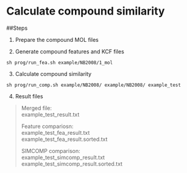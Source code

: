Calculate compound similarity 
=============================

##Steps

1. Prepare the compound MOL files

2. Generate compound features and KCF files
  ```
  sh prog/run_fea.sh example/NB2008/1_mol
  ```

3. Calculate compound similarity
  ```
  sh prog/run_comp.sh example/NB2008/ example/NB2008/ example_test
  ```

4. Result files
  >Merged file:  
  >  example_test_result.txt  
  >  
  >Feature compariosn:  
  >example_test_fea_result.txt  
  >example_test_fea_result.sorted.txt  
  >  
  >SIMCOMP comparison:  
  >example_test_simcomp_result.txt  
  >example_test_simcomp_result.sorted.txt  
